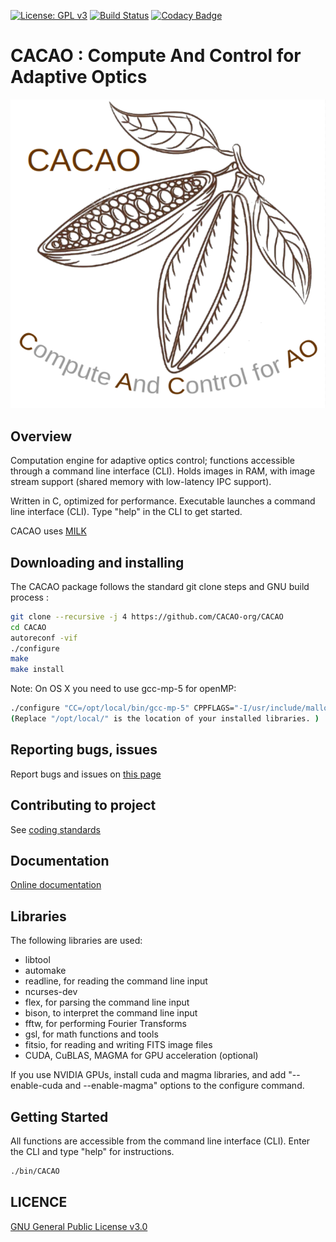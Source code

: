[![License: GPL v3](https://img.shields.io/badge/License-GPL%20v3-blue.svg)](http://www.gnu.org/licenses/gpl-3.0)
[![Build Status](https://travis-ci.org/CACAO-org/CACAO.svg?branch=master)](https://travis-ci.org/CACAO-org/CACAO)
[![Codacy Badge](https://api.codacy.com/project/badge/Grade/8fc93c97bde340078b02340e71b10580)](https://www.codacy.com/app/oguyon/CACAO?utm_source=github.com&amp;utm_medium=referral&amp;utm_content=CACAO-org/CACAO&amp;utm_campaign=Badge_Grade)

# CACAO : Compute And Control for Adaptive Optics

![Alt text](cacao-logo.png)

## Overview


Computation engine for adaptive optics control; functions accessible through a command line interface (CLI). Holds images in RAM, with image stream support (shared memory with low-latency IPC support).

Written in C, optimized for performance.
Executable launches a command line interface (CLI). Type "help" in the CLI to get started.


CACAO uses [MILK](https://github.com/milk-org/MILK)


## Downloading and installing 

The CACAO package follows the standard git clone steps and GNU build process :

```bash
git clone --recursive -j 4 https://github.com/CACAO-org/CACAO
cd CACAO
autoreconf -vif
./configure
make
make install
```

Note: On OS X you need to use gcc-mp-5 for openMP:

```bash
./configure "CC=/opt/local/bin/gcc-mp-5" CPPFLAGS="-I/usr/include/malloc/ -I/opt/local/include/readline" LDFLAGS="-L/opt/local/lib/"
(Replace "/opt/local/" is the location of your installed libraries. )
```

## Reporting bugs, issues

Report bugs and issues on [this page]( https://github.com/CACAO-org/CACAO/issues )

## Contributing to project

See [coding standards]( http://CACAO-org.github.io/CACAO/html/page_coding_standards.html ) 

## Documentation

[Online documentation]( http://CACAO-org.github.io/CACAO/html/index.html ) 

## Libraries

The following libraries are used:

- libtool
- automake
- readline, for reading the command line input
- ncurses-dev
- flex, for parsing the command line input
- bison, to interpret the command line input
- fftw, for performing Fourier Transforms
- gsl, for math functions and tools
- fitsio, for reading and writing FITS image files
- CUDA, CuBLAS, MAGMA for GPU acceleration (optional)

If you use NVIDIA GPUs, install cuda and magma libraries, and add "--enable-cuda and --enable-magma" options to the configure command.

## Getting Started

All functions are accessible from the command line interface (CLI). Enter the CLI and type "help" for instructions.

```bash
./bin/CACAO
```

## LICENCE

[GNU General Public License v3.0]( https://github.com/CACAO-org/CACAO/blob/master/LICENCE.txt )
